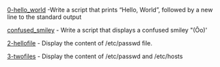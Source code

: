 [0-hello_world](0-hello_world) -Write a script that prints “Hello, World”, followed by a new line to the standard output 

[confused_smiley](1-confused_smiley) - Write a script that displays a confused smiley "(Ôo)'

[2-hellofile](2-hellofile) - Display the content of /etc/passwd file.

[3-twofiles](3-twofiles) -  Display the content of /etc/passwd and /etc/hosts
